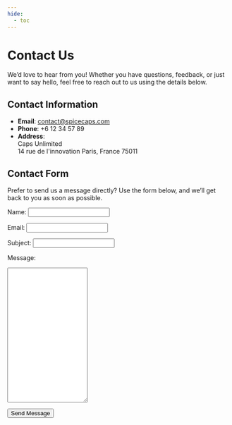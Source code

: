 ```yaml
---
hide:
  - toc
---
```


# Contact Us

We’d love to hear from you! Whether you have questions, feedback, or just want to say hello, feel free to reach out to us using the details below.

## Contact Information

- **Email**: contact@spicecaps.com  
- **Phone**: +6 12 34 57 89
- **Address**:  
  Caps Unlimited  
  14 rue de l'innovation 
  Paris, France 
  75011 

## Contact Form

Prefer to send us a message directly? Use the form below, and we’ll get back to you as soon as possible.

<form action="https://formspree.io/f/your-form-id" method="POST">
  <label for="name">Name:</label>
  <input type="text" id="name" name="name" required>

  <label for="email">Email:</label>
  <input type="email" id="email" name="email" required>

  <label for="subject">Subject:</label>
  <input type="text" id="subject" name="subject" required>

  <label for="message">Message:</label>
  <textarea id="message" name="message" rows="20" required></textarea>

  <button type="submit">Send Message</button>
</form>